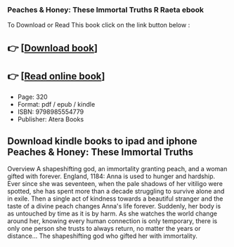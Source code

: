 ### Peaches & Honey: These Immortal Truths R Raeta ebook

To Download or Read This book click on the link button below :

## 👉  [**[Download book](http://ebooksharez.info/download.php?group=book&from=github.com&id=720955&lnk=1079 "Download book")**]

## 👉  [**[Read online book](http://ebooksharez.info/download.php?group=book&from=github.com&id=720955&lnk=1079 "Read online book")**]


* Page: 320
* Format: pdf / epub / kindle
* ISBN: 9798985554779
* Publisher: Atera Books



## Download kindle books to ipad and iphone Peaches & Honey: These Immortal Truths


Overview
A shapeshifting god, an immortality granting peach, and a woman gifted with forever. England, 1184: Anna is used to hunger and hardship. Ever since she was seventeen, when the pale shadows of her vitiligo were spotted, she has spent more than a decade struggling to survive alone and in exile. Then a single act of kindness towards a beautiful stranger and the taste of a divine peach changes Anna&#039;s life forever. Suddenly, her body is as untouched by time as it is by harm. As she watches the world change around her, knowing every human connection is only temporary, there is only one person she trusts to always return, no matter the years or distance... The shapeshifting god who gifted her with immortality.



